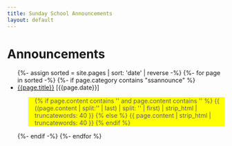 ```yaml
---
title: Sunday School Announcements
layout: default
---
```



# Announcements



<ul class="category-list">
  {%- assign sorted = site.pages | sort: 'date'  | reverse -%}
  {%- for page in sorted -%}
  {%- if page.category contains "ssannounce" %}
  <li><a href="/{{page.path | replace: '.html', ''}}">{{page.title}}</a> [{{page.date}}]
    <blockquote style="background-color:yellow">

{% if page.content contains '<!--excerpt.start-->' and page.content contains '<!--excerpt.end-->' %}
	{{ ((page.content | split:'<!--excerpt.start-->' | last) | split: '<!--excerpt.end-->' | first) | strip_html | truncatewords: 40 }}
{% else %}
	{{ page.content | strip_html | truncatewords: 40 }}
{% endif %}

</blockquote>

  </li>
  {%- endif -%}
  {%- endfor %}
</ul>

